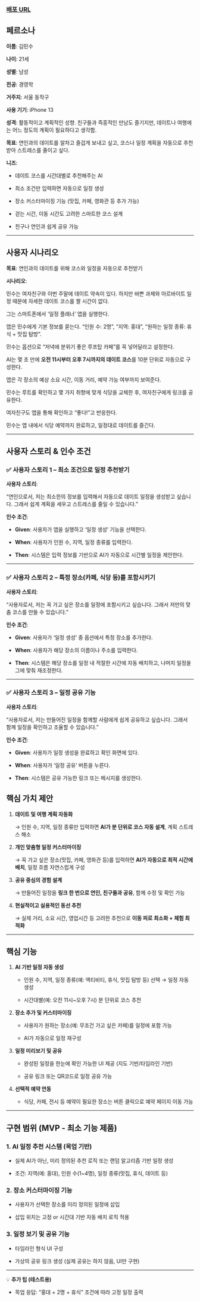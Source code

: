 ### [배포 URL](https://date-day-dreamer-ai.lovable.app/)

## **페르소나**

**이름**: 김민수

**나이**: 21세

**성별**: 남성

**전공**: 경영학

**거주지**: 서울 동작구

**사용 기기**: iPhone 13

**성격**: 활동적이고 계획적인 성향. 친구들과 즉흥적인 만남도 즐기지만, 데이트나 여행에는 어느 정도의 계획이 필요하다고 생각함.

**목표**: 연인과의 데이트를 알차고 즐겁게 보내고 싶고, 코스나 일정 계획을 자동으로 추천받아 스트레스를 줄이고 싶다.

**니즈**:

- 데이트 코스를 시간대별로 추천해주는 AI
    
- 최소 조건만 입력하면 자동으로 일정 생성
    
- 장소 커스터마이징 기능 (맛집, 카페, 영화관 등 추가 가능)
    
- 걷는 시간, 이동 시간도 고려한 스마트한 코스 설계
    
- 친구나 연인과 쉽게 공유 가능
    

---

## **사용자 시나리오**


**목표**: 연인과의 데이트를 위해 코스와 일정을 자동으로 추천받기

  

**시나리오**:

민수는 여자친구와 이번 주말에 데이트 약속이 있다. 하지만 바쁜 과제와 아르바이트 일정 때문에 자세한 데이트 코스를 짤 시간이 없다.

그는 스마트폰에서 '일정 플래너’ 앱을 실행한다.

앱은 민수에게 기본 정보를 묻는다. “인원 수: 2명”, “지역: 홍대”, “원하는 일정 종류: 휴식 + 맛집 탐방”.

민수는 옵션으로 “저녁에 분위기 좋은 루프탑 카페”를 꼭 넣어달라고 설정한다.

AI는 몇 초 만에 **오전 11시부터 오후 7시까지의 데이트 코스**를 10분 단위로 자동으로 구성한다.

앱은 각 장소의 예상 소요 시간, 이동 거리, 예약 가능 여부까지 보여준다.

민수는 루트를 확인하고 몇 가지 취향에 맞게 식당을 교체한 후, 여자친구에게 링크를 공유한다.

여자친구도 앱을 통해 확인하고 “좋다!”고 반응한다.

민수는 앱 내에서 식당 예약까지 완료하고, 일정대로 데이트를 즐긴다.

---

## **사용자 스토리 & 인수 조건**

### **✅ 사용자 스토리 1 – 최소 조건으로 일정 추천받기**

**사용자 스토리**:

“연인으로서, 저는 최소한의 정보를 입력해서 자동으로 데이트 일정을 생성받고 싶습니다. 그래서 쉽게 계획을 세우고 스트레스를 줄일 수 있습니다.”

**인수 조건**:

- **Given**: 사용자가 앱을 실행하고 ‘일정 생성’ 기능을 선택한다.
    
- **When**: 사용자가 인원 수, 지역, 일정 종류를 입력한다.
    
- **Then**: 시스템은 입력 정보를 기반으로 AI가 자동으로 시간별 일정을 제안한다.
    

---

### **✅ 사용자 스토리 2 – 특정 장소(카페, 식당 등)를 포함시키기**

  

**사용자 스토리**:

“사용자로서, 저는 꼭 가고 싶은 장소를 일정에 포함시키고 싶습니다. 그래서 저만의 맞춤 코스를 만들 수 있습니다.”

  

**인수 조건**:

- **Given**: 사용자가 ‘일정 생성’ 중 옵션에서 특정 장소를 추가한다.
    
- **When**: 사용자가 해당 장소의 이름이나 주소를 입력한다.
    
- **Then**: 시스템은 해당 장소를 일정 내 적절한 시간에 자동 배치하고, 나머지 일정을 그에 맞춰 재조정한다.
    

---

### **✅ 사용자 스토리 3 – 일정 공유 기능**

  

**사용자 스토리**:

“사용자로서, 저는 만들어진 일정을 함께할 사람에게 쉽게 공유하고 싶습니다. 그래서 함께 일정을 확인하고 조율할 수 있습니다.”

  

**인수 조건**:

- **Given**: 사용자가 일정 생성을 완료하고 확인 화면에 있다.
    
- **When**: 사용자가 ‘일정 공유’ 버튼을 누른다.
    
- **Then**: 시스템은 공유 가능한 링크 또는 메시지를 생성한다.

## **핵심 가치 제안**

1. **데이트 및 여행 계획 자동화**
    
    → 인원 수, 지역, 일정 종류만 입력하면 **AI가 분 단위로 코스 자동 설계**, 계획 스트레스 해소
    
2. **개인 맞춤형 일정 커스터마이징**
    
    → 꼭 가고 싶은 장소(맛집, 카페, 영화관 등)를 입력하면 **AI가 자동으로 최적 시간에 배치**, 일정 흐름 자연스럽게 구성
    
3. **공유 중심의 경험 설계**
    
    → 만들어진 일정을 **링크 한 번으로 연인, 친구들과 공유**, 함께 수정 및 확인 가능
    
4. **현실적이고 실용적인 동선 추천**
    
    → 실제 거리, 소요 시간, 영업시간 등 고려한 추천으로 **이동 피로 최소화 + 체험 최적화**
    

---

## **핵심 기능**

1. **AI 기반 일정 자동 생성**
    
    - 인원 수, 지역, 일정 종류(예: 액티비티, 휴식, 맛집 탐방 등) 선택 → 일정 자동 생성
        
    - 시간대별(예: 오전 11시~오후 7시) 분 단위로 코스 추천
        
    
2. **장소 추가 및 커스터마이징**
    
    - 사용자가 원하는 장소(예: 무조건 가고 싶은 카페)를 일정에 포함 가능
        
    - AI가 자동으로 일정 재구성
        
    
3. **일정 미리보기 및 공유**
    
    - 완성된 일정을 한눈에 확인 가능한 UI 제공 (지도 기반/타임라인 기반)
        
    - 공유 링크 또는 QR코드로 일정 공유 가능
        
    
4. **선택적 예약 연동**
    
    - 식당, 카페, 전시 등 예약이 필요한 장소는 버튼 클릭으로 예약 페이지 이동 가능
        
    

---

## **구현 범위 (MVP - 최소 기능 제품)**

  

### **1. AI 일정 추천 시스템 (목업 기반)**

- 실제 AI가 아닌, 미리 정의된 추천 로직 또는 랜덤 알고리즘 기반 일정 생성
    
- 조건: 지역(예: 홍대), 인원 수(1~4명), 일정 종류(맛집, 휴식, 데이트 등)
    

  

### **2. 장소 커스터마이징 기능**

- 사용자가 선택한 장소를 미리 정의된 일정에 삽입
    
- 삽입 위치는 고정 or 시간대 기반 자동 배치 로직 적용
    

  

### **3. 일정 보기 및 공유 기능**

- 타임라인 형식 UI 구성
    
- 가상의 공유 링크 생성 (실제 공유는 하지 않음, UI만 구현)
    

---

💡 **추가 팁 (테스트용)**

- 목업 응답: “홍대 + 2명 + 휴식” 조건에 따라 고정 일정 출력
  
